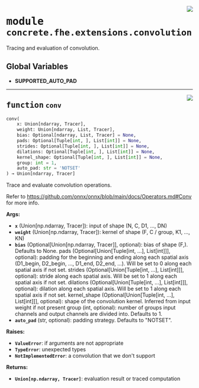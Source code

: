 <!-- markdownlint-disable -->

<a href="../../frontends/concrete-python/concrete/fhe/extensions/convolution.py#L0"><img align="right" style="float:right;" src="https://img.shields.io/badge/-source-cccccc?style=flat-square"></a>

# <kbd>module</kbd> `concrete.fhe.extensions.convolution`
Tracing and evaluation of convolution. 

**Global Variables**
---------------
- **SUPPORTED_AUTO_PAD**

---

<a href="../../frontends/concrete-python/concrete/fhe/extensions/convolution.py#L25"><img align="right" style="float:right;" src="https://img.shields.io/badge/-source-cccccc?style=flat-square"></a>

## <kbd>function</kbd> `conv`

```python
conv(
    x: Union[ndarray, Tracer],
    weight: Union[ndarray, List, Tracer],
    bias: Optional[ndarray, List, Tracer] = None,
    pads: Optional[Tuple[int, ], List[int]] = None,
    strides: Optional[Tuple[int, ], List[int]] = None,
    dilations: Optional[Tuple[int, ], List[int]] = None,
    kernel_shape: Optional[Tuple[int, ], List[int]] = None,
    group: int = 1,
    auto_pad: str = 'NOTSET'
) → Union[ndarray, Tracer]
```

Trace and evaluate convolution operations. 

Refer to https://github.com/onnx/onnx/blob/main/docs/Operators.md#Conv for more info. 



**Args:**
 
 - <b>`x`</b> (Union[np.ndarray, Tracer]):  input of shape (N, C, D1, ..., DN) 
 - <b>`weight`</b> (Union[np.ndarray, Tracer]):  kernel of shape (F, C / group, K1, ..., KN) 
 - <b>`bias`</b> (Optional[Union[np.ndarray, Tracer]], optional):  bias of shape (F,). Defaults to None. pads (Optional[Union[Tuple[int, ...], List[int]]], optional):  padding for the beginning and ending along each spatial axis  (D1_begin, D2_begin, ..., D1_end, D2_end, ...).  Will be set to 0 along each spatial axis if not set. strides (Optional[Union[Tuple[int, ...], List[int]]], optional):  stride along each spatial axis. Will be set to 1 along each spatial axis if not set. dilations (Optional[Union[Tuple[int, ...], List[int]]], optional):  dilation along each spatial axis. Will be set to 1 along each spatial axis if not set. kernel_shape (Optional[Union[Tuple[int, ...], List[int]]], optional):  shape of the convolution kernel. Inferred from input weight if not present group (int, optional):  number of groups input channels and output channels are divided into. Defaults to 1. 
 - <b>`auto_pad`</b> (str, optional):  padding strategy. Defaults to "NOTSET". 



**Raises:**
 
 - <b>`ValueError`</b>:  if arguments are not appropriate 
 - <b>`TypeError`</b>:  unexpected types 
 - <b>`NotImplementedError`</b>:  a convolution that we don't support 



**Returns:**
 
 - <b>`Union[np.ndarray, Tracer]`</b>:  evaluation result or traced computation 


